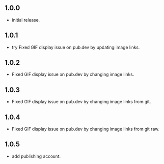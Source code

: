 ## 1.0.0

* initial release.

## 1.0.1
- try Fixed GIF display issue on pub.dev by updating image links.

## 1.0.2
- Fixed GIF display issue on pub.dev by changing image links.

## 1.0.3
- Fixed GIF display issue on pub.dev by changing image links from git.

## 1.0.4
- Fixed GIF display issue on pub.dev by changing image links from git raw.

## 1.0.5
- add publishing account.